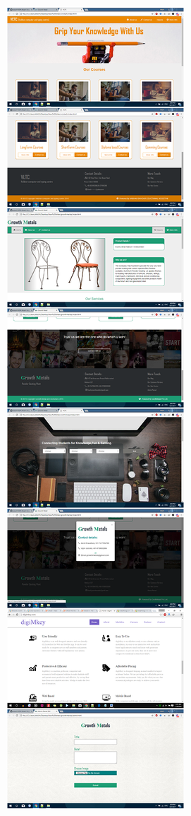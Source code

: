 ![Alt text](https://github.com/akash14204/Website-Designs/blob/master/Screenshot/Screenshot%20(131).png)
![Alt text](https://github.com/akash14204/Website-Designs/blob/master/Screenshot/Screenshot%20(132).png)
![Alt text](https://github.com/akash14204/Website-Designs/blob/master/Screenshot/Screenshot%20(128).png)
![Alt text](https://github.com/akash14204/Website-Designs/blob/master/Screenshot/Screenshot%20(129).png)
![Alt text](https://github.com/akash14204/Website-Designs/blob/master/Screenshot/Screenshot%20(130).png)
![Alt text](https://github.com/akash14204/Website-Designs/blob/master/Screenshot/Screenshot%20(133).png)
![Alt text](https://github.com/akash14204/Website-Designs/blob/master/Screenshot/Screenshot%20(210).png)
![Alt text](https://github.com/akash14204/Website-Designs/blob/master/Screenshot/Screenshot%20(127).png)

